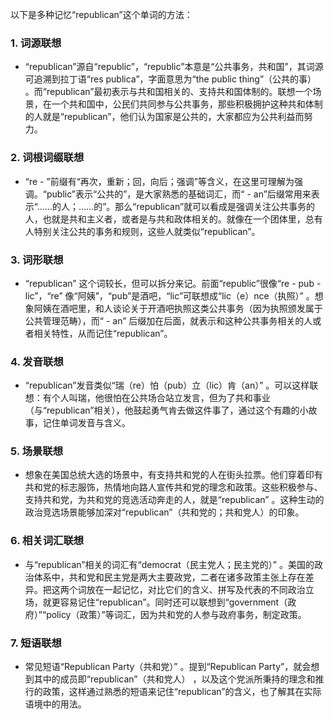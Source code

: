 以下是多种记忆“republican”这个单词的方法：

### 1. 词源联想
 - “republican”源自“republic”，“republic”本意是“公共事务，共和国”，其词源可追溯到拉丁语“res publica”，字面意思为“the public thing”（公共的事） 。而“republican”最初表示与共和国相关的、支持共和国体制的。联想一个场景，在一个共和国中，公民们共同参与公共事务，那些积极拥护这种共和体制的人就是“republican”，他们认为国家是公共的，大家都应为公共利益而努力。

### 2. 词根词缀联想
 - “re - ”前缀有“再次，重新；回，向后；强调”等含义，在这里可理解为强调。“public”表示“公共的”，是大家熟悉的基础词汇，而“ - an”后缀常用来表示“……的人；……的”。那么“republican”就可以看成是强调关注公共事务的人，也就是共和主义者，或者是与共和政体相关的。就像在一个团体里，总有人特别关注公共的事务和规则，这些人就类似“republican”。

### 3. 词形联想
 - “republican” 这个词较长，但可以拆分来记。前面“republic”很像“re - pub - lic”，“re” 像“阿姨”，“pub”是酒吧，“lic”可联想成“lic（e）nce（执照）” 。想象阿姨在酒吧里，和人谈论关于开酒吧执照这类公共事务（因为执照颁发属于公共管理范畴），而“ - an” 后缀加在后面，就表示和这种公共事务相关的人或者相关特性，从而记住“republican”。

### 4. 发音联想
 - “republican”发音类似“瑞（re）怕（pub）立（lic）肯（an）” 。可以这样联想：有个人叫瑞，他很怕在公共场合站立发言，但为了共和事业（与“republican”相关），他鼓起勇气肯去做这件事了，通过这个有趣的小故事，记住单词发音与含义。

### 5. 场景联想
 - 想象在美国总统大选的场景中，有支持共和党的人在街头拉票。他们穿着印有共和党的标志服饰，热情地向路人宣传共和党的理念和政策。这些积极参与、支持共和党，为共和党的竞选活动奔走的人，就是“republican” 。这种生动的政治竞选场景能够加深对“republican”（共和党的；共和党人）的印象。

### 6. 相关词汇联想
 - 与“republican”相关的词汇有“democrat（民主党人；民主党的）” 。美国的政治体系中，共和党和民主党是两大主要政党，二者在诸多政策主张上存在差异。把这两个词放在一起记忆，对比它们的含义、拼写及代表的不同政治立场，就更容易记住“republican”。同时还可以联想到“government（政府）”“policy（政策）”等词汇，因为共和党的人参与政府事务，制定政策。 

### 7. 短语联想
 - 常见短语“Republican Party（共和党）” 。提到“Republican Party”，就会想到其中的成员即“republican”（共和党人） ，以及这个党派所秉持的理念和推行的政策，这样通过熟悉的短语来记住“republican”的含义，也了解其在实际语境中的用法。 